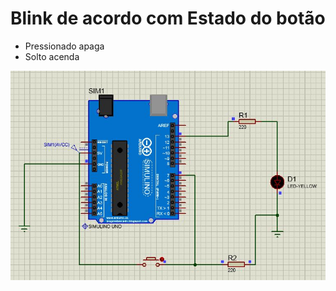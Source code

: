 # Blink de acordo com Estado do botão

* Pressionado apaga
* Solto acenda

![](./exercicio-02-Blink-alisson-1touch.jpg)
  

<!--
By Alisson Cavalcante e Silva
16/09/2018
-->
